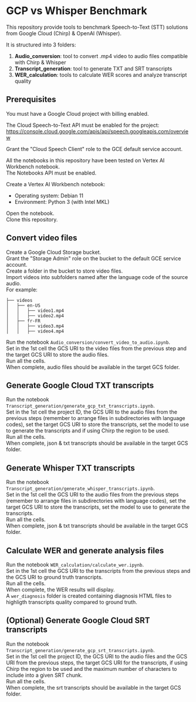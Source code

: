 # GCP vs Whisper Benchmark #
This repository provide tools to benchmark Speech-to-Text (STT) solutions from Google Cloud (Chirp) & OpenAI (Whisper).

It is structured into 3 folders:
1) **Audio_conversion**: tool to convert .mp4 video to audio files compatible with Chirp & Whisper
2) **Transcript_generation**: tool to generate TXT and SRT transcripts
3) **WER_calculation**: tools to calculate WER scores and analyze transcript quality

## Prerequisites ##
You must have a Google Cloud project with billing enabled.

The Cloud Speech-to-Text API must be enabled for the project: https://console.cloud.google.com/apis/api/speech.googleapis.com/overview

Grant the "Cloud Speech Client" role to the GCE default service account.

All the notebooks in this repository have been tested on Vertex AI Workbench notebook.  
The Notebooks API must be enabled.

Create a Vertex AI Workbench notebook:
- Operating system: Debian 11
- Environment: Python 3 (with Intel MKL)

Open the notebook.  
Clone this repository.

## Convert video files ##
Create a Google Cloud Storage bucket.  
Grant the "Storage Admin" role on the bucket to the default GCE service account.  
Create a folder in the bucket to store video files.  
Import videos into subfolders named after the language code of the source audio.  
For example:
```
├── videos
│   ├── en-US
│   │   ├── video1.mp4
│   │   ├── video2.mp4
│   ├── fr-FR
│   │   ├── video3.mp4
│   │   ├── video4.mp4
```

Run the notebook `Audio_conversion/convert_video_to_audio.ipynb`.  
Set in the 1st cell the GCS URI to the video files from the previous step and the target GCS URI to store the audio files.  
Run all the cells.  
When complete, audio files should be available in the target GCS folder.  

## Generate Google Cloud TXT transcripts ##
Run the notebook `Transcript_generation/generate_gcp_txt_transcripts.ipynb`.  
Set in the 1st cell the project ID, the GCS URI to the audio files from the previous steps (remember to arrange files in subdirectories with language codes), set the target GCS URI to store the transcripts, set the model to use to generate the transcripts and if using Chirp the region to be used.  
Run all the cells.  
When complete, json & txt transcripts should be available in the target GCS folder.  

## Generate Whisper TXT transcripts ##
Run the notebook `Transcript_generation/generate_whisper_transcripts.ipynb`.  
Set in the 1st cell the GCS URI to the audio files from the previous steps (remember to arrange files in subdirectories with language codes), set the target GCS URI to store the transcripts, set the model to use to generate the transcripts.  
Run all the cells.  
When complete, json & txt transcripts should be available in the target GCS folder.  

## Calculate WER and generate analysis files ##
Run the notebook `WER_calculation/calculate_wer.ipynb`.  
Set in the 1st cell the GCS URI to the transcripts from the previous steps and the GCS URI to ground truth transcripts.  
Run all the cells.  
When complete, the WER results will display.  
A `wer_diagnosis` folder is created containing diagnosis HTML files to highligth transcripts quality compared to ground truth.  

## (Optional)  Generate Google Cloud SRT transcripts ##
Run the notebook `Transcript_generation/generate_gcp_srt_transcripts.ipynb`.  
Set in the 1st cell the project ID, the GCS URI to the audio files and the GCS URI from the previous steps, the target GCS URI for the transcripts, if using Chirp the region to be used and the maximum number of characters to include into a given SRT chunk.  
Run all the cells.  
When complete, the srt transcripts should be available in the target GCS folder.   
